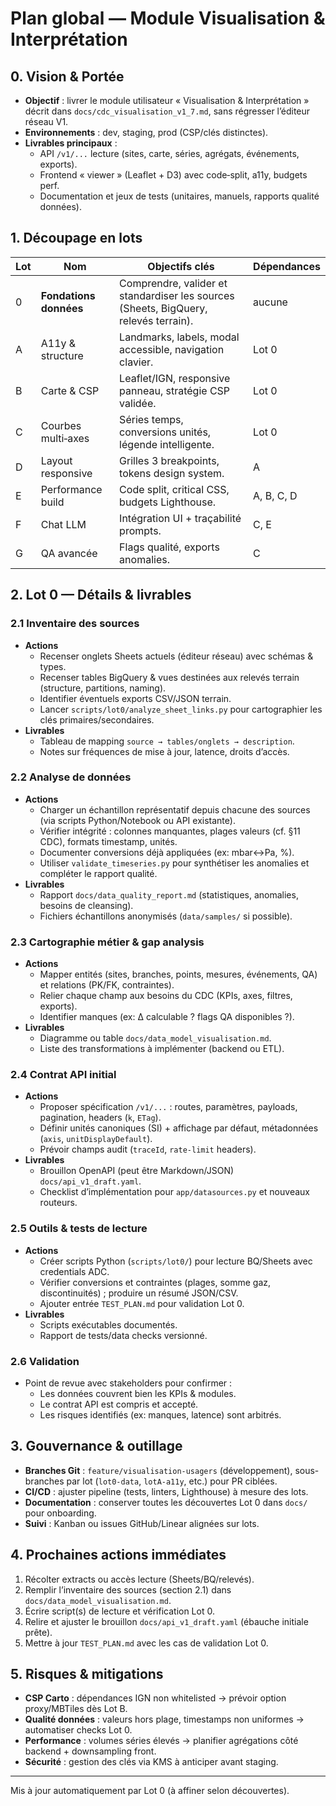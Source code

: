 # Plan global — Module Visualisation & Interprétation

## 0. Vision & Portée
- **Objectif** : livrer le module utilisateur « Visualisation & Interprétation » décrit dans `docs/cdc_visualisation_v1_7.md`, sans régresser l’éditeur réseau V1.
- **Environnements** : dev, staging, prod (CSP/clés distinctes).
- **Livrables principaux** :
  - API `/v1/...` lecture (sites, carte, séries, agrégats, événements, exports).
  - Frontend « viewer » (Leaflet + D3) avec code‑split, a11y, budgets perf.
  - Documentation et jeux de tests (unitaires, manuels, rapports qualité données).

## 1. Découpage en lots
| Lot | Nom | Objectifs clés | Dépendances |
| --- | --- | --- | --- |
| 0 | **Fondations données** | Comprendre, valider et standardiser les sources (Sheets, BigQuery, relevés terrain). | aucune |
| A | A11y & structure | Landmarks, labels, modal accessible, navigation clavier. | Lot 0 |
| B | Carte & CSP | Leaflet/IGN, responsive panneau, stratégie CSP validée. | Lot 0 |
| C | Courbes multi‑axes | Séries temps, conversions unités, légende intelligente. | Lot 0 |
| D | Layout responsive | Grilles 3 breakpoints, tokens design system. | A |
| E | Performance build | Code split, critical CSS, budgets Lighthouse. | A, B, C, D |
| F | Chat LLM | Intégration UI + traçabilité prompts. | C, E |
| G | QA avancée | Flags qualité, exports anomalies. | C |

## 2. Lot 0 — Détails & livrables
### 2.1 Inventaire des sources
- **Actions**
  - Recenser onglets Sheets actuels (éditeur réseau) avec schémas & types.
  - Recenser tables BigQuery & vues destinées aux relevés terrain (structure, partitions, naming).
  - Identifier éventuels exports CSV/JSON terrain.
  - Lancer `scripts/lot0/analyze_sheet_links.py` pour cartographier les clés primaires/secondaires.
- **Livrables**
  - Tableau de mapping `source → tables/onglets → description`.
  - Notes sur fréquences de mise à jour, latence, droits d’accès.

### 2.2 Analyse de données
- **Actions**
  - Charger un échantillon représentatif depuis chacune des sources (via scripts Python/Notebook ou API existante).
  - Vérifier intégrité : colonnes manquantes, plages valeurs (cf. §11 CDC), formats timestamp, unités.
  - Documenter conversions déjà appliquées (ex: mbar↔Pa, %).
  - Utiliser `validate_timeseries.py` pour synthétiser les anomalies et compléter le rapport qualité.
- **Livrables**
  - Rapport `docs/data_quality_report.md` (statistiques, anomalies, besoins de cleansing).
  - Fichiers échantillons anonymisés (`data/samples/` si possible).

### 2.3 Cartographie métier & gap analysis
- **Actions**
  - Mapper entités (sites, branches, points, mesures, événements, QA) et relations (PK/FK, contraintes).
  - Relier chaque champ aux besoins du CDC (KPIs, axes, filtres, exports).
  - Identifier manques (ex: Δ calculable ? flags QA disponibles ?).
- **Livrables**
  - Diagramme ou table `docs/data_model_visualisation.md`.
  - Liste des transformations à implémenter (backend ou ETL).

### 2.4 Contrat API initial
- **Actions**
  - Proposer spécification `/v1/...` : routes, paramètres, payloads, pagination, headers (`k`, `ETag`).
  - Définir unités canoniques (SI) + affichage par défaut, métadonnées (`axis`, `unitDisplayDefault`).
  - Prévoir champs audit (`traceId`, `rate-limit` headers).
- **Livrables**
  - Brouillon OpenAPI (peut être Markdown/JSON) `docs/api_v1_draft.yaml`.
  - Checklist d’implémentation pour `app/datasources.py` et nouveaux routeurs.

### 2.5 Outils & tests de lecture
- **Actions**
  - Créer scripts Python (`scripts/lot0/`) pour lecture BQ/Sheets avec credentials ADC.
  - Vérifier conversions et contraintes (plages, somme gaz, discontinuités) ; produire un résumé JSON/CSV.
  - Ajouter entrée `TEST_PLAN.md` pour validation Lot 0.
- **Livrables**
  - Scripts exécutables documentés.
  - Rapport de tests/data checks versionné.

### 2.6 Validation
- Point de revue avec stakeholders pour confirmer :
  - Les données couvrent bien les KPIs & modules.
  - Le contrat API est compris et accepté.
  - Les risques identifiés (ex: manques, latence) sont arbitrés.

## 3. Gouvernance & outillage
- **Branches Git** : `feature/visualisation-usagers` (développement), sous-branches par lot (`lot0-data`, `lotA-a11y`, etc.) pour PR ciblées.
- **CI/CD** : ajuster pipeline (tests, linters, Lighthouse) à mesure des lots.
- **Documentation** : conserver toutes les découvertes Lot 0 dans `docs/` pour onboarding.
- **Suivi** : Kanban ou issues GitHub/Linear alignées sur lots.

## 4. Prochaines actions immédiates
1. Récolter extracts ou accès lecture (Sheets/BQ/relevés).
2. Remplir l’inventaire des sources (section 2.1) dans `docs/data_model_visualisation.md`.
3. Écrire script(s) de lecture et vérification Lot 0.
4. Relire et ajuster le brouillon `docs/api_v1_draft.yaml` (ébauche initiale prête).
5. Mettre à jour `TEST_PLAN.md` avec les cas de validation Lot 0.

## 5. Risques & mitigations
- **CSP Carto** : dépendances IGN non whitelisted → prévoir option proxy/MBTiles dès Lot B.
- **Qualité données** : valeurs hors plage, timestamps non uniformes → automatiser checks Lot 0.
- **Performance** : volumes séries élevés → planifier agrégations côté backend + downsampling front.
- **Sécurité** : gestion des clés via KMS à anticiper avant staging.

---
Mis à jour automatiquement par Lot 0 (à affiner selon découvertes).
